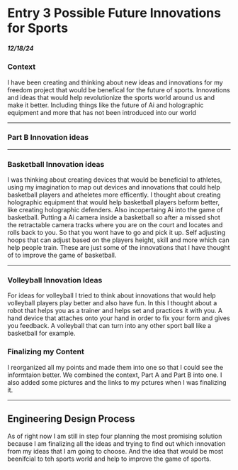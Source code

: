 # Entry 3  Possible Future Innovations for Sports
##### 12/18/24

### Context 
I have been creating and thinking about new ideas and innovations for my freedom project that would be benefical for the future of sports. Innovations and ideas that would help revolutionize the sports world around us and make it better. Including things like the future of Ai and holographic equipment and more that has not been introduced into our world


---

### Part B Innovation ideas
--- 

### Basketball Innovation ideas
 I was thinking about creating devices that would be beneficial to athletes, using my imagination to map out devices and innovations that could help basketball players and atheletes more efficently. I thought about creating holographic equipment that would help basketball players beform better, like creating holographic defenders. Also incopertaing Ai into the game of basketball. Putting a Ai camera inside a basketball so after a missed shot the retractable camera tracks where you are on the court and locates and rolls back to you. So that you wont have to go and pick it up. Self adjusting hoops that can adjust based on the players height, skill and more which can help people train. These are just some of the innovations that I have thought of to improve the game of basketball. 

--- 

### Volleyball Innovation Ideas
For ideas for volleyball I tried to think about innovations that would help volleyball players play better and also have fun. In this I thought about a robot that helps you as a trainer and helps set and practices it with you. A hand device that attaches onto your hand in order to fix your form and gives you feedback. A volleyball that can turn into any other sport ball like a basketball for example. 


### Finalizing my Content
I reorganized all my points and made them into one so that I could see the informtaion better. We combined the context, Part A and Part B into one. I also added some pictures and the links to my pctures when I was finalizing it. 

---

## Engineering Design Process
As of right now I am still in step four planning the most promising solution because I am finalizing all the ideas and trying to find out which innovation from my ideas that I am going to choose. And the idea that would be most beenifcial to teh sports world and help to improve the game of sports. 
